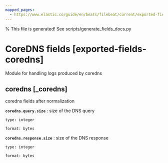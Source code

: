 ```yaml
---
mapped_pages:
  - https://www.elastic.co/guide/en/beats/filebeat/current/exported-fields-coredns.html
---
```


% This file is generated! See scripts/generate_fields_docs.py

# CoreDNS fields [exported-fields-coredns]

Module for handling logs produced by coredns

## coredns [_coredns]

coredns fields after normalization

**`coredns.query.size`**
:   size of the DNS query

    type: integer

    format: bytes


**`coredns.response.size`**
:   size of the DNS response

    type: integer

    format: bytes


